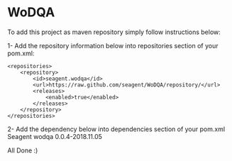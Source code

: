 # WoDQA

To add this project as maven repository simply follow instructions below:

1- Add the repository information below into repositories section of your pom.xml:

	<repositories>
		<repository>
			<id>seagent.wodqa</id>
			<url>https://raw.github.com/seagent/WoDQA/repository/</url>
			<releases>
				<enabled>true</enabled>
			</releases>
		</repository>
	</repositories>
  
2- Add the dependency below into dependencies section of your pom.xml
	<dependencies>
		<dependency>
			<groupId>Seagent</groupId>
			<artifactId>wodqa</artifactId>
			<version>0.0.4-2018.11.05</version>
		</dependency>
	</dependencies>

All Done :)
